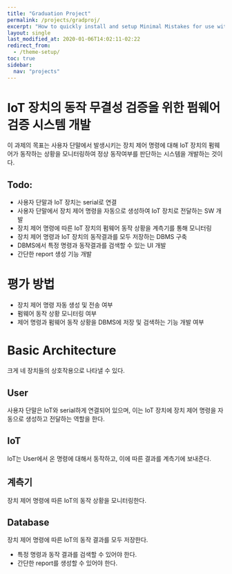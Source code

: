 ```yaml
---
title: "Graduation Project"
permalink: /projects/gradproj/
excerpt: "How to quickly install and setup Minimal Mistakes for use with GitHub Pages."
layout: single
last_modified_at: 2020-01-06T14:02:11-02:22
redirect_from:
  - /theme-setup/
toc: true
sidebar:
  nav: "projects"
---
```

# IoT 장치의 동작 무결성 검증을 위한 펌웨어 검증 시스템 개발
이 과제의 목표는 사용자 단말에서 발생시키는 장치 제어 명령에 대해 IoT 장치의 펌웨어가 동작하는 상황을 모니터링하여 정상 동작여부를 판단하는 시스템을 개발하는 것이다.

## Todo:
 * 사용자 단말과 IoT 장치는 serial로 연결
 * 사용자 단말에서 장치 제어 명령을 자동으로 생성하여 IoT 장치로 전달하는 SW 개발
 * 장치 제어 명령에 따른 IoT 장치의 펌웨어 동작 상황을 계측기를 통해 모니터링
 * 장치 제어 명령과 IoT 장치의 동작결과를 모두 저장하는 DBMS 구축
 * DBMS에서 특정 명령과 동작결과를 검색할 수 있는 UI 개발
 * 간단한 report 생성 기능 개발

# 평가 방법
 * 장치 제어 명령 자동 생성 및 전송 여부
 * 펌웨어 동작 상황 모니터링 여부
 * 제어 명령과 펌웨어 동작 상황을 DBMS에 저장 및 검색하는 기능 개발 여부

# Basic Architecture
크게 네 장치들의 상호작용으로 나타낼 수 있다.
## User
사용자 단말은 IoT와 serial하게 연결되어 있으며, 이는 IoT 장치에 장치 제어 명령을 자동으로 생성하고 전달하는 역할을 한다.
## IoT
IoT는 User에서 온 명령에 대해서 동작하고, 이에 따른 결과를 계측기에 보내준다.
## 계측기
장치 제어 명령에 따른 IoT의 동작 상황을 모니터링한다.
## Database
장치 제어 명령에 따른 IoT의 동작 결과를 모두 저장한다.
 + 특정 명령과 동작 결과를 검색할 수 있어야 한다.
 + 간단한 report를 생성할 수 있어야 한다.